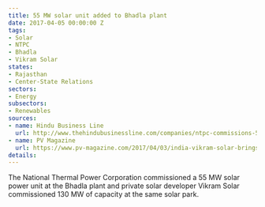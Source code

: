 ```yaml
---
title: 55 MW solar unit added to Bhadla plant
date: 2017-04-05 00:00:00 Z
tags:
- Solar
- NTPC
- Bhadla
- Vikram Solar
states:
- Rajasthan
- Center-State Relations
sectors:
- Energy
subsectors:
- Renewables
sources:
- name: Hindu Business Line
  url: http://www.thehindubusinessline.com/companies/ntpc-commissions-55mw-solar-project-at-bhadla/article9602231.ece
- name: PV Magazine
  url: https://www.pv-magazine.com/2017/04/03/india-vikram-solar-brings-130-mw-of-pv-online-in-rajasthan/
details: 
---
```


The National Thermal Power Corporation commissioned a 55 MW solar power unit at the Bhadla plant and private solar developer Vikram Solar commissioned 130 MW of capacity at the same solar park.
